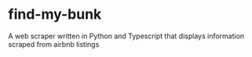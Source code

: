 # find-my-bunk
A web scraper written in Python and Typescript that displays information scraped from airbnb listings
